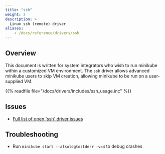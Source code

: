 ```yaml
---
title: "ssh"
weight: 3
description: >
  Linux ssh (remote) driver
aliases:
    - /docs/reference/drivers/ssh
---
```


## Overview

This document is written for system integrators who wish to run minikube within a customized VM environment. The `ssh` driver allows advanced minikube users to skip VM creation, allowing minikube to be run on a user-supplied VM.

{{% readfile file="/docs/drivers/includes/ssh_usage.inc" %}}

## Issues

* [Full list of open 'ssh' driver issues](https://github.com/kubernetes/minikube/labels/co%2Fgeneric-driver)

## Troubleshooting

* Run `minikube start --alsologtostderr -v=4` to debug crashes

